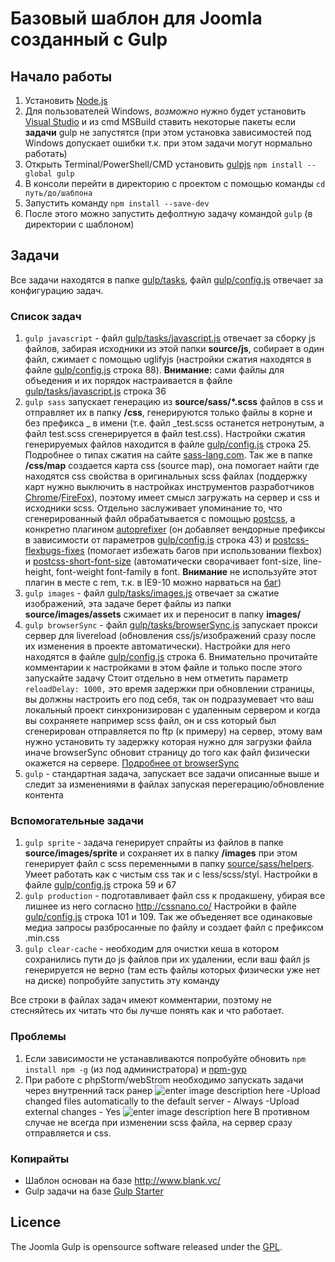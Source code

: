 # Базовый шаблон для Joomla созданный с Gulp

## Начало работы

 1. Установить [Node.js](https://nodejs.org/en/)
 2. Для пользователей Windows, *возможно* нужно будет установить [Visual Studio](https://www.visualstudio.com/) и из cmd MSBuild ставить некоторые пакеты если **задачи** gulp не запустятся (при этом установка зависимостей под Windows допускает ошибки т.к. при этом задачи могут нормально работать)
 3.  Открыть Terminal/PowerShell/CMD установить [gulpjs](http://gulpjs.com/)
 `npm install --global gulp`
 4. В консоли перейти в директорию с проектом с помощью команды `cd путь/до/шаблона`
 5. Запустить команду `npm install --save-dev`
 6. После этого можно запустить дефолтную задачу командой `gulp` (в директории с шаблоном)

## Задачи

Все задачи находятся в папке [gulp/tasks](gulp/tasks), файл [gulp/config.js](gulp/config.js) отвечает за конфигурацию задач.
### Список задач

1.  `gulp javascript` - файл [gulp/tasks/javascript.js](gulp/tasks/javascript.js) отвечает за сборку js файлов, забирая исходники из этой папки **source/js**, собирает в один файл, сжимает с помощью uglifyjs (настройки сжатия находятся в файле [gulp/config.js](gulp/config.js) строка 88).
**Внимание:** сами файлы для объедения и их порядок настраивается в файле [gulp/tasks/javascript.js](gulp/tasks/javascript.js) строка 36
2. `gulp sass` запускает генерацию из **source/sass/*.scss** файлов в css и отправляет их в папку **/css**, генерируются только файлы в корне и без префикса _ в имени (т.е. файл _test.scss останется нетронутым, а файл test.scss сгенерируется в файл test.css). Настройки сжатия генерируемых файлов находится в файле [gulp/config.js](gulp/config.js) строка 25. Подробнее о типах сжатия на сайте [sass-lang.com](http://sass-lang.com/documentation/file.SASS_REFERENCE.html#output_style). Так же в папке **/css/map** создается карта css (source map), она помогает найти где находятся css свойства в оригинальных scss файлах (поддержку карт нужно выключить в настройках инструментов разработчиков [Chrome](https://developer.chrome.com/devtools/docs/settings)/[FireFox](https://developer.mozilla.org/en-US/docs/Tools/Debugger/How_to/Use_a_source_map)), поэтому имеет смысл загружать на сервер и css и исходники scss.
Отдельно заслуживает упоминание тo, что сгенерированный файл обрабатывается с помощью [postcss](https://github.com/postcss/postcss), а конкретно плагином [autoprefixer](https://github.com/postcss/autoprefixer) (он добавляет вендорные префиксы в зависимости от параметров [gulp/config.js](gulp/config.js) строка 43) и  [postcss-flexbugs-fixes](https://github.com/luisrudge/postcss-flexbugs-fixes) (помогает избежать багов при использовании flexbox) и [postcss-short-font-size](https://github.com/jonathantneal/postcss-short-font-size) (автоматически сворачивает font-size, line-height, font-weight font-family в font. **Внимание** не используйте этот плагин в месте с rem, т.к. в IE9-10 можно нарваться на [баг](http://caniuse.com/#feat=rem))
3. `gulp images` - файл [gulp/tasks/images.js](gulp/tasks/images.js) отвечает за сжатие изображений, эта задаче берет файлы из папки **source/images/assets** сжимает их и переносит в папку **images/**
4. `gulp browserSync` - файл [gulp/tasks/browserSync.js](gulp/tasks/browserSync.js) запускает прокси сервер для livereload (обновления css/js/изображений сразу после их изменения в проекте автоматически). Настройки для него находятся в файле [gulp/config.js](gulp/config.js) строка 6. Внимательно прочитайте комментарии к настройками в этом файле и только после этого запускайте задачу
Стоит отдельно в нем отметить параметр `reloadDelay: 1000,` это время задержки при обновлении страницы, вы должны настроить его под себя, так он подразумевает что ваш локальный проект синхронизирован с удаленным сервером и когда вы сохраняете например scss файл, он и css который был сгенерирован отправляется по ftp (к примеру) на сервер, этому вам нужно установить ту задержку которая нужно для загрузки файла иначе browserSync обновит страницу до того как файл физически окажется на сервере.
[Подробнее от browserSync](https://www.browsersync.io/)
5. `gulp` - стандартная задача, запускает все задачи описанные выше и следит за изменениями в файлах запуская перегерацию/обновление контента

### Вспомогательные задачи
1. `gulp sprite` - задача генерирует спрайты из файлов в папке **source/images/sprite** и сохраняет их в папку **/images** при этом генерирует файл с scss переменными в папку [source/sass/helpers](source/sass/helpers). Умеет работать как с чистым css так и с less/scss/styl. Настройки в файле [gulp/config.js](gulp/config.js) строка 59 и 67
2.  `gulp production` - подготавливает файл css к продакшену, убирая все лишнее из него согласно http://cssnano.co/ Настройки в файле [gulp/config.js](gulp/config.js) строка 101 и 109. Так же объеденяет все одинаковые медиа запросы разбросанные по файлу и создает файл с префиксом .min.css
3. `gulp clear-cache` - необходим для очистки кеша в котором сохранились пути до js файлов при их удалении, если ваш файл js генерируется не верно (там есть файлы которых физически уже нет на диске) попробуйте запустить эту команду

Все строки  в файлах задач имеют комментарии, поэтому не стесняйтесь их читать что бы лучше понять как и что работает.

### Проблемы

 1. Если зависимости не устанавливаются попробуйте обновить `npm install npm -g` (из под администратора) и [npm-gyp](https://github.com/nodejs/node-gyp/wiki/Updating-npm%27s-bundled-node-gyp)
 2. При работе с phpStorm/webStrom необходимо запускать задачи через внутренний таск ранер
 ![enter image description here](http://i.imgur.com/eIC1Eg2.png)
-Upload changed files automatically to the default server - Always
-Upload external changes - Yes
 ![enter image description here](http://i.imgur.com/sVHDAdS.png)
 В противном случае не всегда при изменении scss файла, на сервер сразу отправляется и css.

### Копирайты

 - Шаблон основан на базе http://www.blank.vc/
 - Gulp задачи на базе [Gulp Starter](https://github.com/vigetlabs/gulp-starter)

## Licence

The Joomla Gulp is opensource software released under the [GPL](LICENSE).
